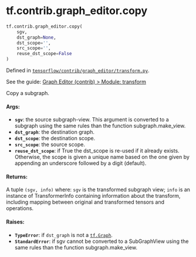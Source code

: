 <div itemscope itemtype="http://developers.google.com/ReferenceObject">
<meta itemprop="name" content="tf.contrib.graph_editor.copy" />
</div>

# tf.contrib.graph_editor.copy

``` python
tf.contrib.graph_editor.copy(
    sgv,
    dst_graph=None,
    dst_scope='',
    src_scope='',
    reuse_dst_scope=False
)
```



Defined in [`tensorflow/contrib/graph_editor/transform.py`](https://www.tensorflow.org/code/tensorflow/contrib/graph_editor/transform.py).

See the guide: [Graph Editor (contrib) > Module: transform](../../../../../api_guides/python/contrib.graph_editor.md#Module_transform)

Copy a subgraph.

#### Args:

* <b>`sgv`</b>: the source subgraph-view. This argument is converted to a subgraph
    using the same rules than the function subgraph.make_view.
* <b>`dst_graph`</b>: the destination graph.
* <b>`dst_scope`</b>: the destination scope.
* <b>`src_scope`</b>: the source scope.
* <b>`reuse_dst_scope`</b>: if True the dst_scope is re-used if it already exists.
    Otherwise, the scope is given a unique name based on the one given
    by appending an underscore followed by a digit (default).

#### Returns:

A tuple `(sgv, info)` where:
  `sgv` is the transformed subgraph view;
  `info` is an instance of TransformerInfo containing
  information about the transform, including mapping between
  original and transformed tensors and operations.

#### Raises:

* <b>`TypeError`</b>: if `dst_graph` is not a <a href="../../../tf/Graph.md"><code>tf.Graph</code></a>.
* <b>`StandardError`</b>: if sgv cannot be converted to a SubGraphView using
    the same rules than the function subgraph.make_view.